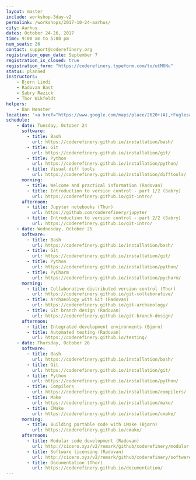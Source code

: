 ```yaml
---
layout: master
include: workshop-3day-v2
permalink: /workshops/2017-10-24-aarhus/
city: Aarhus
dates: October 24-26, 2017
time: 9:00 am to 5:00 pm
num_seats: 26
contact: support@coderefinery.org
registration_open_date: September 7
registration_is_closed: true
registration_form: "https://coderefinery.typeform.com/to/utM0Nu"
status: planned
instructors:
    - Bjørn Lindi
    - Radovan Bast
    - Sabry Razick
    - Thor Wikfeldt
helpers:
    - Dan Mønster
location: '<a href="https://www.google.com/maps/place/2620+(A),+Fuglesangs+All%C3%A9+4,+8210+Aarhus+V,+Denmark/@56.1619677,10.1800497,17z/data=!3m1!4b1!4m5!3m4!1s0x464c3fe7ca9bb8cd:0x4fe59095e454cae3!8m2!3d56.161985!4d10.1822492">Cognition and Behavior Lab, Aarhus University, building 2627, room H3 (Lab2F), Fuglesangs Allé 4, 8210 Aarhus</a>'
schedule:
    - date: Tuesday, October 24
      software:
        - title: Bash
          url: https://coderefinery.github.io/installation/bash/
        - title: Git
          url: https://coderefinery.github.io/installation/git/
        - title: Python
          url: https://coderefinery.github.io/installation/python/
        - title: Visual diff tools
          url: https://coderefinery.github.io/installation/difftools/
      morning:
        - title: Welcome and practical information (Radovan)
        - title: Introduction to version control - part 1/2 (Sabry)
          url: https://coderefinery.github.io/git-intro/
      afternoon:
        - title: Jupyter notebooks (Thor)
          url: https://github.com/coderefinery/jupyter
        - title: Introduction to version control - part 2/2 (Sabry)
          url: https://coderefinery.github.io/git-intro/
    - date: Wednesday, October 25
      software:
        - title: Bash
          url: https://coderefinery.github.io/installation/bash/
        - title: Git
          url: https://coderefinery.github.io/installation/git/
        - title: Python
          url: https://coderefinery.github.io/installation/python/
        - title: PyCharm
          url: https://coderefinery.github.io/installation/pycharm/
      morning:
        - title: Collaborative distributed version control (Thor)
          url: https://coderefinery.github.io/git-collaborative/
        - title: Archaeology with Git (Radovan)
          url: https://coderefinery.github.io/git-archaeology/
        - title: Git branch design (Radovan)
          url: https://coderefinery.github.io/git-branch-design/
      afternoon:
        - title: Integrated development environments (Bjørn)
        - title: Automated testing (Radovan)
          url: https://coderefinery.github.io/testing/
    - date: Thursday, October 26
      software:
        - title: Bash
          url: https://coderefinery.github.io/installation/bash/
        - title: Git
          url: https://coderefinery.github.io/installation/git/
        - title: Python
          url: https://coderefinery.github.io/installation/python/
        - title: Compilers
          url: https://coderefinery.github.io/installation/compilers/
        - title: Make
          url: https://coderefinery.github.io/installation/make/
        - title: CMake
          url: https://coderefinery.github.io/installation/cmake/
      morning:
        - title: Building portable code with CMake (Bjørn)
          url: https://coderefinery.github.io/cmake/
      afternoon:
        - title: Modular code development (Radovan)
          url: http://cicero.xyz/v2/remark/github/coderefinery/modular-code-development/master/talk.md/
        - title: Software licensing (Radovan)
          url: http://cicero.xyz/v2/remark/github/coderefinery/software-licensing/master/talk.md/
        - title: Documentation (Thor)
          url: https://coderefinery.github.io/documentation/
---
```

